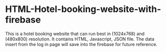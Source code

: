 # HTML-Hotel-booking-website-with-firebase
This is a hotel booking website that can run best in (1024x768) and (480x800) resolution. It contains HTML, Javascript, JSON file.  The data insert from the log in page will save into the firebase for future reference.
